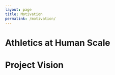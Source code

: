 ```yaml
---
layout: page
title: Motivation
permalink: /motivation/
---
```


# Athletics at Human Scale


# Project Vision
